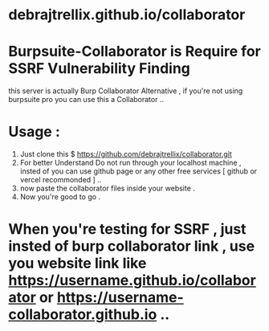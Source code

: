 # debrajtrellix.github.io/collaborator

# Burpsuite-Collaborator is Require for SSRF Vulnerability Finding
this server is actually Burp Collaborator Alternative , if you're not using burpsuite pro you can use this a Collaborator .. 

# Usage : 
  1. Just clone this $  https://github.com/debrajtrellix/collaborator.git
  2. For better Understand Do not run through your localhost machine , insted of  you can use github page or any other free services [ github or vercel recommonded ] ..
  3. now paste the collaborator files inside your website .
  4. Now you're good to go .

# When you're testing for SSRF , just insted of burp collaborator link , use you website link  like https://username.github.io/collaborator or https://username-collaborator.github.io ..
